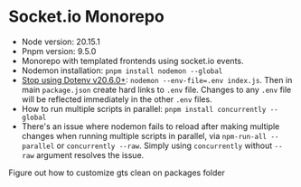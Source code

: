 <h1>Socket.io Monorepo</h1>
<ul>
    <li>Node version: 20.15.1</li>
    <li>Pnpm version: 9.5.0</li>
    <li>Monorepo with templated frontends using socket.io events.</li>
    <li>Nodemon installation: <code>pnpm install nodemon --global</code></li>
    <li><a href="https://medium.com/@tony.infisical/stop-using-dotenv-in-node-js-v20-6-0-8febf98f6314">Stop using Dotenv v20.6.0+</a>: <code>nodemon --env-file=.env index.js</code>. Then in main <code>package.json</code> create hard links to <code>.env</code> file. Changes to any <code>.env</code> file will be reflected immediately in the other <code>.env</code> files.</li>
    <li>How to run multiple scripts in parallel: <code>pnpm install concurrently --global</code></li>
    <li>There's an issue where nodemon fails to reload after making multiple changes when running multiple scripts in parallel, via <code>npm-run-all --parallel</code> or <code>concurrently --raw</code>. Simply using <code>concurrently</code> without <code>--raw</code> argument resolves the issue.</li>
</ul>

Figure out how to customize gts clean on packages folder 